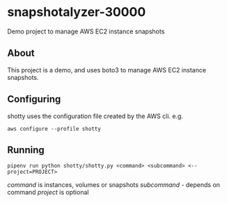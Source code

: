 # snapshotalyzer-30000

Demo project to manage AWS EC2 instance snapshots

## About

This project is a demo, and uses boto3 to manage AWS EC2 instance snapshots.

## Configuring

shotty uses the configuration file created by the AWS cli. e.g.

`aws configure --profile shotty`

## Running

`pipenv run python shotty/shotty.py <command> <subcommand> <--project=PROJECT>`

*command* is instances, volumes or snapshots
*subcommand* - depends on command
*project* is optional
